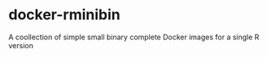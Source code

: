 # docker-rminibin
A coollection of simple small binary complete Docker images for a single R version
